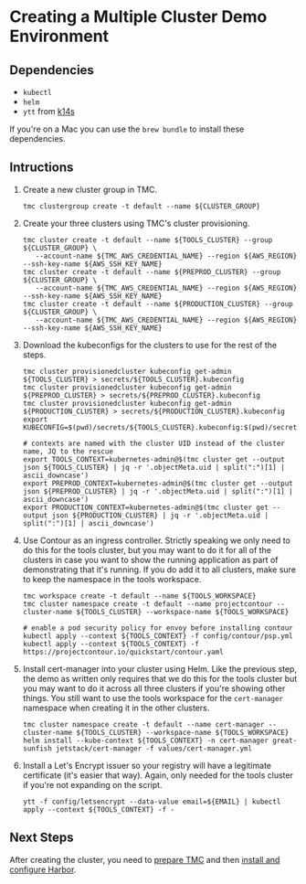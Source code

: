 # Creating a Multiple Cluster Demo Environment



## Dependencies

* `kubectl`
* `helm`
* `ytt` from [k14s](https://k14s.io)

If you're on a Mac you can use the `brew bundle` to install these dependencies.

## Intructions

1. Create a new cluster group in TMC.
   ```
   tmc clustergroup create -t default --name ${CLUSTER_GROUP} 
   ```

2. Create your three clusters using TMC's cluster provisioning.
   ```
   tmc cluster create -t default --name ${TOOLS_CLUSTER} --group ${CLUSTER_GROUP} \
      --account-name ${TMC_AWS_CREDENTIAL_NAME} --region ${AWS_REGION} --ssh-key-name ${AWS_SSH_KEY_NAME}
   tmc cluster create -t default --name ${PREPROD_CLUSTER} --group ${CLUSTER_GROUP} \
      --account-name ${TMC_AWS_CREDENTIAL_NAME} --region ${AWS_REGION} --ssh-key-name ${AWS_SSH_KEY_NAME}
   tmc cluster create -t default --name ${PRODUCTION_CLUSTER} --group ${CLUSTER_GROUP} \
      --account-name ${TMC_AWS_CREDENTIAL_NAME} --region ${AWS_REGION} --ssh-key-name ${AWS_SSH_KEY_NAME}
   ```

3. Download the kubeconfigs for the clusters to use for the rest of the steps.
   ```
   tmc cluster provisionedcluster kubeconfig get-admin ${TOOLS_CLUSTER} > secrets/${TOOLS_CLUSTER}.kubeconfig
   tmc cluster provisionedcluster kubeconfig get-admin ${PREPROD_CLUSTER} > secrets/${PREPROD_CLUSTER}.kubeconfig
   tmc cluster provisionedcluster kubeconfig get-admin ${PRODUCTION_CLUSTER} > secrets/${PRODUCTION_CLUSTER}.kubeconfig
   export KUBECONFIG=$(pwd)/secrets/${TOOLS_CLUSTER}.kubeconfig:$(pwd)/secrets/${PREPROD_CLUSTER}.kubeconfig:$(pwd)/secrets/${PRODUCTION_CLUSTER}.kubeconfig

   # contexts are named with the cluster UID instead of the cluster name, JQ to the rescue
   export TOOLS_CONTEXT=kubernetes-admin@$(tmc cluster get --output json ${TOOLS_CLUSTER} | jq -r '.objectMeta.uid | split(":")[1] | ascii_downcase')
   export PREPROD_CONTEXT=kubernetes-admin@$(tmc cluster get --output json ${PREPROD_CLUSTER} | jq -r '.objectMeta.uid | split(":")[1] | ascii_downcase')
   export PRODUCTION_CONTEXT=kubernetes-admin@$(tmc cluster get --output json ${PRODUCTION_CLUSTER} | jq -r '.objectMeta.uid | split(":")[1] | ascii_downcase')
   ```

4. Use Contour as an ingress controller. Strictly speaking we only need to do this for the tools cluster, but 
   you may want to do it for all of the clusters in case you want to show the running application as part of 
   demonstrating that it's running. If you do add it to all clusters, make sure to keep the namespace in the 
   tools workspace.
   ```
   tmc workspace create -t default --name ${TOOLS_WORKSPACE}
   tmc cluster namespace create -t default --name projectcontour --cluster-name ${TOOLS_CLUSTER} --workspace-name ${TOOLS_WORKSPACE}

   # enable a pod security policy for envoy before installing contour
   kubectl apply --context ${TOOLS_CONTEXT} -f config/contour/psp.yml
   kubectl apply --context ${TOOLS_CONTEXT} -f https://projectcontour.io/quickstart/contour.yaml
   ```

4. Install cert-manager into your cluster using Helm. Like the previous step, the demo as 
   written only requires that we do this for the tools cluster but you may want to do it
   across all three clusters if you're showing other things. You still want to use
   the tools workspace for the `cert-manager` namespace when creating it in the other
   clusters.

   ```
   tmc cluster namespace create -t default --name cert-manager --cluster-name ${TOOLS_CLUSTER} --workspace-name ${TOOLS_WORKSPACE}
   helm install --kube-context ${TOOLS_CONTEXT} -n cert-manager great-sunfish jetstack/cert-manager -f values/cert-manager.yml
   ```

5. Install a Let's Encrypt issuer so your registry will have a legitimate
   certificate (it's easier that way).  Again, only needed for the tools cluster
   if you're not expanding on the script.

   ```
   ytt -f config/letsencrypt --data-value email=${EMAIL} | kubectl apply --context ${TOOLS_CONTEXT} -f -
   ```

## Next Steps

After creating the cluster, you need to [prepare TMC](./prepare-tmc.md) 
and then [install and configure Harbor](./harbor-setup.md).
